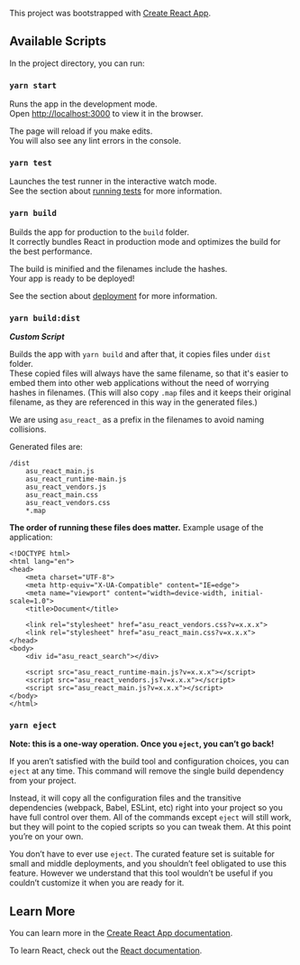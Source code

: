 This project was bootstrapped with [Create React App](https://github.com/facebook/create-react-app).

## Available Scripts

In the project directory, you can run:

### `yarn start`

Runs the app in the development mode.<br />
Open [http://localhost:3000](http://localhost:3000) to view it in the browser.

The page will reload if you make edits.<br />
You will also see any lint errors in the console.

### `yarn test`

Launches the test runner in the interactive watch mode.<br />
See the section about [running tests](https://facebook.github.io/create-react-app/docs/running-tests) for more information.

### `yarn build`

Builds the app for production to the `build` folder.<br />
It correctly bundles React in production mode and optimizes the build for the best performance.

The build is minified and the filenames include the hashes.<br />
Your app is ready to be deployed!

See the section about [deployment](https://facebook.github.io/create-react-app/docs/deployment) for more information.


### `yarn build:dist`

**_Custom Script_**

Builds the app with `yarn build` and after that, it copies files under `dist` folder.<br />
These copied files will always have the same filename, so that it's easier to embed them into other web applications without the need of worrying hashes in filenames. (This will also copy `.map` files and it keeps their original filename, as they are referenced in this way in the generated files.)

We are using `asu_react_` as a prefix in the filenames to avoid naming collisions.

Generated files are:

```
/dist
    asu_react_main.js
    asu_react_runtime-main.js
    asu_react_vendors.js
    asu_react_main.css
    asu_react_vendors.css
    *.map
```

**The order of running these files does matter.** Example usage of the application:

```
<!DOCTYPE html>
<html lang="en">
<head>
    <meta charset="UTF-8">
    <meta http-equiv="X-UA-Compatible" content="IE=edge">
    <meta name="viewport" content="width=device-width, initial-scale=1.0">
    <title>Document</title>

    <link rel="stylesheet" href="asu_react_vendors.css?v=x.x.x">
    <link rel="stylesheet" href="asu_react_main.css?v=x.x.x">
</head>
<body>
    <div id="asu_react_search"></div>

    <script src="asu_react_runtime-main.js?v=x.x.x"></script>
    <script src="asu_react_vendors.js?v=x.x.x"></script>
    <script src="asu_react_main.js?v=x.x.x"></script>
</body>
</html>
```

### `yarn eject`

**Note: this is a one-way operation. Once you `eject`, you can’t go back!**

If you aren’t satisfied with the build tool and configuration choices, you can `eject` at any time. This command will remove the single build dependency from your project.

Instead, it will copy all the configuration files and the transitive dependencies (webpack, Babel, ESLint, etc) right into your project so you have full control over them. All of the commands except `eject` will still work, but they will point to the copied scripts so you can tweak them. At this point you’re on your own.

You don’t have to ever use `eject`. The curated feature set is suitable for small and middle deployments, and you shouldn’t feel obligated to use this feature. However we understand that this tool wouldn’t be useful if you couldn’t customize it when you are ready for it.

## Learn More

You can learn more in the [Create React App documentation](https://facebook.github.io/create-react-app/docs/getting-started).

To learn React, check out the [React documentation](https://reactjs.org/).

